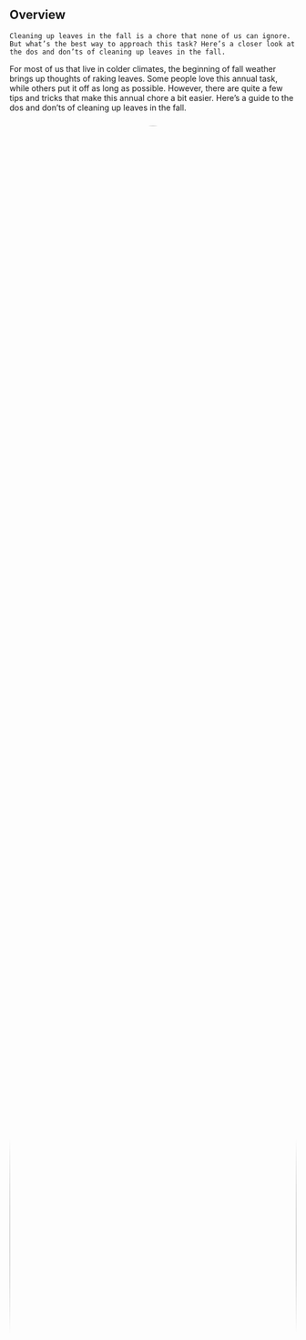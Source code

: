## Overview
```
Cleaning up leaves in the fall is a chore that none of us can ignore. But what’s the best way to approach this task? Here’s a closer look at the dos and don’ts of cleaning up leaves in the fall.
```

For most of us that live in colder climates, the beginning of fall weather brings up thoughts of raking leaves. Some people love this annual task, while others put it off as long as possible. However, there are quite a few tips and tricks that make this annual chore a bit easier. Here’s a guide to the dos and don’ts of cleaning up leaves in the fall.

###

<img src="https://article.picturethisai.com/wp-content/uploads/2021/08/1-7.jpg?w=620" width="100%" style="border-radius:50%">

###

## Don’t Skip Cleaning Up Leaves
Tempting as it is to skip this task, you’re putting your lawn at risk if you don’t deal with your leaves. Thick layers of leaves are slow to rot and can kill off the grass underneath. Take the time to remove fallen leaves this autumn to avoid a lawn disaster in the spring.
###

<img src="https://article.picturethisai.com/wp-content/uploads/2021/08/2-7.jpg?w=620" width="100%" style="border-radius:50%">

###

## Do Mow Them in Place
One of the easiest, low-maintenance ways to deal with fallen leaves is to mow right over them with a lawnmower. This shreds them into smaller pieces that break down into the soil faster and prevents them from matting up into thick, wet piles.

Most lawnmowers have a mulching option that makes it possible to crush and shred the leaves. You may need to make several passes to ensure the leaves are small enough.

After mowing, you can gently rake the leaf bits throughout the lawn to break up any thick patches and ensure they are dispersed evenly.


## Do Put Them Through a Leaf Shredder
If your mower isn’t set up for mulching leaves, consider using a dedicated leaf shredder to do the job instead. Just toss in leaves and watch them come out as perfectly shredded mulch. You can put these leaf bits in a compost bin or scatter them throughout your yard.
###

<img src="https://article.picturethisai.com/wp-content/uploads/2021/08/3-7.jpg?w=620" width="100%" style="border-radius:50%">

###
## Don’t Hurt Your Back
It’s all too easy to injure yourself while raking by hand. Many people spend hours cleaning up their yard, only to end up with extreme lower back pain from staying in a bent position for too long.

Pay attention to your posture while raking, and give yourself lots of breaks to stretch out. It’s also wise to use a rake that’s long enough that you don’t need to stoop over. Keep your knees slightly bent to take the pressure off your back. Stay intentional about your posture, and your body will hold out until your raking is finished.
###

<img src="https://article.picturethisai.com/wp-content/uploads/2021/08/4-7.jpg?w=620" width="100%" style="border-radius:50%">

###

## Do Use Leaves as Natural Mulch for Plants and Animals
When leaves fall in the forest, they break down and add nutrients to the soil that improves the health of native plants. You can follow the same protocol with your plants at home by spreading fallen leaves around your garden beds.

As with all mulches, make sure you don’t pile the leaves directly against plants and tree trunks. Instead, leave a few inches of space so they don’t become suffocated. Shredded leaves work best because they break down more quickly and are less likely to blow away.

An extra benefit? Leaf mulch acts as insulation to protect vulnerable plants and beneficial insects from chilly winter temperatures.


## Don’t Throw Them in Your Regular Trash
Tempting as it may be to simply toss raked leaves into your trash can, it’s not good news for the environment. Leaves take a long time to break down in landfills, and they produce polluting methane gas in the meantime.

If you need to dispose of yard waste, wait for a local collection day or toss it into designated bins instead of with the rest of your household trash.

###

<img src="https://article.picturethisai.com/wp-content/uploads/2021/08/5-7.jpg?w=620" width="100%" style="border-radius:50%">

###

## Do Wear the Right Gear
Cleaning up fall leaves is a dirty process that involves lots of potential irritants like dust and pollen. It’s best to wear protective gear like gloves and long sleeves to protect you from these irritants.


## Don’t Start Raking on a Wet or Windy Day
Fallen leaves are dry and lightweight. This makes them easy to rake, but it means they tend to blow everywhere on windy days. Save yourself the hassle of raking the same leaves multiple times by waiting until the weather is calm. Likewise, avoid raking after rain unless you’re willing to move heavy clumps of leaves around your yard.

## Don’t Burn Them
Burning leaves might be an easy way to make them disappear, but the smoke they produce contributes to air pollution and is dangerous for anyone with lung conditions. Furthermore, if there’s even a slight wind, you run the risk of the fire spreading and causing serious damage.
###

<img src="https://article.picturethisai.com/wp-content/uploads/2021/08/6-7.jpg?w=620" width="100%" style="border-radius:50%">

###

## Do Consider Composting
Shredded fall leaves are one of the best things you can add to a home compost pile. Incorporate them as a carbon-rich brown material to balance out an abundance of kitchen scraps, and you’ll have high-quality garden fertilizer in no time.

## Do Wait Until They’ve Finished Falling
Tempting as it is to start raking as soon as the first leaves fall, you’ll need to complete the same chore multiple times. It’s best to wait for most of the leaves to fall off the trees before starting.

###

<img src="https://article.picturethisai.com/wp-content/uploads/2021/08/7-6.jpg?w=620" width="100%" style="border-radius:50%">

###

Dealing with fall leaves might feel overwhelming, but taking the time to do the job right sets your yard up for success for the upcoming fall and winter. Take the time to learn about the dos and don’ts of how to clean up fall leaves. Both your body and your garden will thank you for it.
